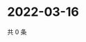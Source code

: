 # 2022-03-16

共 0 条

<!-- BEGIN WEIBO -->
<!-- 最后更新时间 Wed Mar 16 2022 11:18:04 GMT+0800 (China Standard Time) -->

<!-- END WEIBO -->
